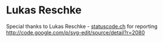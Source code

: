 # Lukas Reschke #

Special thanks to Lukas Reschke - [statuscode.ch](http://statuscode.ch)
for reporting http://code.google.com/p/svg-edit/source/detail?r=2080